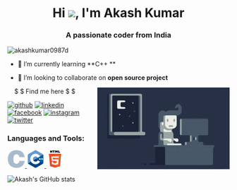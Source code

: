 <h1 align="center">Hi <img src="https://raw.githubusercontent.com/MartinHeinz/MartinHeinz/master/wave.gif" width="30px">, I'm Akash Kumar</h1>
<h3 align="center">A passionate coder from India</h3>

<p align="left"> <img src="https://komarev.com/ghpvc/?username=akashkumar0987d&label=Profile%20views&color=0e75b6&style=flat" alt="akashkumar0987d" /> </p>

- 🌱 I’m currently learning **C++ **

- 👯 I’m looking to collaborate on **open source project**

<img alt="Night Coding" src="https://raw.githubusercontent.com/AVS1508/AVS1508/master/assets/Night-Coding.gif" align="right"/>

&nbsp;&nbsp;&nbsp;&nbsp;$ $ Find me here $ $

[<img src='https://img.icons8.com/cute-clipart/64/000000/github.png' alt='github' height='40'>](https://github.com/akashkumar0987d)  [<img src='https://img.icons8.com/cute-clipart/64/000000/linkedin.png' alt='linkedin' height='40'>](https://www.linkedin.com/in/akash-kumar-a166211b4/)  [<img src='https://img.icons8.com/cute-clipart/64/000000/facebook-new.png' alt='facebook' height='40'>](https://www.facebook.com/akash0987d/)  [<img src='https://img.icons8.com/cute-clipart/64/000000/instagram-new.png' alt='instagram' height='40'>](https://www.instagram.com/akashkumar0985/)  [<img src='https://img.icons8.com/cute-clipart/64/000000/twitter.png' alt='twitter' height='40'>](https://twitter.com/akashkumar15901)

</p>

<h3 align="left">Languages and Tools:</h3>
<p align="left"> <a href="https://www.cprogramming.com/" target="_blank"> <img src="https://raw.githubusercontent.com/devicons/devicon/master/icons/c/c-original.svg" alt="c" width="40" height="40"/> </a> <a href="https://www.w3schools.com/cpp/" target="_blank"> <img src="https://raw.githubusercontent.com/devicons/devicon/master/icons/cplusplus/cplusplus-original.svg" alt="cplusplus" width="40" height="40"/> </a> <a href="https://www.w3.org/html/" target="_blank"> <img src="https://raw.githubusercontent.com/devicons/devicon/master/icons/html5/html5-original-wordmark.svg" alt="html5" width="40" height="40"/> </a> </p>


![Akash's GitHub stats](https://github-readme-stats.vercel.app/api?username=akashkumar0987d&show_icons=true&theme=graywhite)
